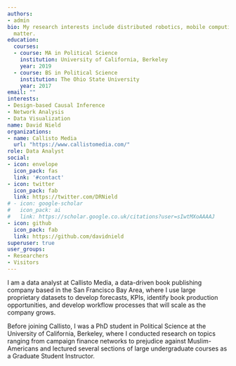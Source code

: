 ```yaml
---
authors:
- admin
bio: My research interests include distributed robotics, mobile computing and programmable
  matter.
education:
  courses:
  - course: MA in Political Science
    institution: University of California, Berkeley
    year: 2019
  - course: BS in Political Science
    institution: The Ohio State University
    year: 2017
email: ""
interests:
- Design-based Causal Inference
- Network Analysis
- Data Visualization
name: David Nield
organizations:
- name: Callisto Media
  url: "https://www.callistomedia.com/"
role: Data Analyst
social:
- icon: envelope
  icon_pack: fas
  link: '#contact'
- icon: twitter
  icon_pack: fab
  link: https://twitter.com/DRNield
# - icon: google-scholar
#   icon_pack: ai
#   link: https://scholar.google.co.uk/citations?user=sIwtMXoAAAAJ
- icon: github
  icon_pack: fab
  link: https://github.com/davidnield
superuser: true
user_groups:
- Researchers
- Visitors
---
```


I am a data analyst at Callisto Media, a data-driven book publishing company based in the San Francisco Bay Area, where I use large proprietary datasets to develop forecasts, KPIs, identify book production opportunities, and develop workflow processes that will scale as the company grows.

Before joining Callisto, I was a PhD student in Political Science at the University of California, Berkeley, where I conducted research on topics ranging from campaign finance networks to prejudice against Muslim-Americans and lectured several sections of large undergraduate courses as a Graduate Student Instructor.